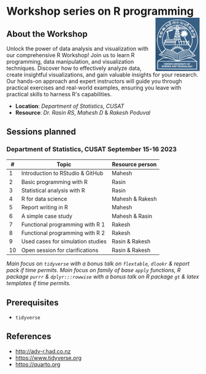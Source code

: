 # Workshop series on R programming <img src="logo_CUSAT.png" align="right" height="139"/>

## About the Workshop

Unlock the power of data analysis and visualization with our comprehensive R Workshop! Join us to learn R programming, data manipulation, and visualization techniques. Discover how to effectively analyze data, create insightful visualizations, and gain valuable insights for your research. Our hands-on approach and expert instructors will guide you through practical exercises and real-world examples, ensuring you leave with practical skills to harness R's capabilities.

-   **Location**: *Department of Statistics, CUSAT*
-   **Resource**: *Dr. Rasin RS*, *Mahesh D* & *Rakesh Poduval*

## Sessions planned

### Department of Statistics, CUSAT September 15-16 2023

| \#  | Topic                             | Resource person |
|-----|-----------------------------------|-----------------|
| 1   | Introduction to RStudio & GitHub  | Mahesh          |
| 2   | Basic programming with R          | Rasin           |
| 3   | Statistical analysis with R       | Rasin           |
| 4   | R for data science                | Mahesh & Rakesh |
| 5   | Report writing in R               | Mahesh          |
| 6   | A simple case study               | Mahesh & Rasin  |
| 7   | Functional programming with R 1   | Rakesh          |
| 8   | Functional programming with R 2   | Rakesh          |
| 9   | Used cases for simulation studies | Rasin & Rakesh  |
| 10  | Open session for clarifications   | Rasin & Rakesh  |

*Main focus on `tidyverse` with a bonus talk on `flextable`, `dlookr` & report pack if time permits. Main focus on family of base `apply` functions, R package `purrr` & `dplyr:::rowwise` with a bonus talk on R package `gt` & latex templates if time permits.*

## Prerequisites

-   `tidyverse`

## References

-   <http://adv-r.had.co.nz>
-   <https://www.tidyverse.org>
-   <https://quarto.org>
